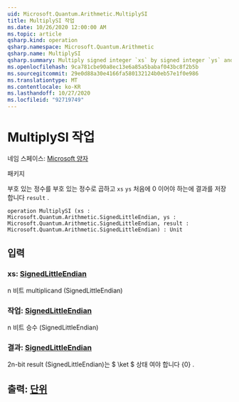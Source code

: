 ```yaml
---
uid: Microsoft.Quantum.Arithmetic.MultiplySI
title: MultiplySI 작업
ms.date: 10/26/2020 12:00:00 AM
ms.topic: article
qsharp.kind: operation
qsharp.namespace: Microsoft.Quantum.Arithmetic
qsharp.name: MultiplySI
qsharp.summary: Multiply signed integer `xs` by signed integer `ys` and store the result in `result`, which must be zero initially.
ms.openlocfilehash: 9ca781cbe90a8ec13e6a85a5babaf043bc8f2b5b
ms.sourcegitcommit: 29e0d88a30e4166fa580132124b0eb57e1f0e986
ms.translationtype: MT
ms.contentlocale: ko-KR
ms.lasthandoff: 10/27/2020
ms.locfileid: "92719749"
---
```

# <a name="multiplysi-operation"></a>MultiplySI 작업

네임 스페이스: [Microsoft 양자](xref:Microsoft.Quantum.Arithmetic)

패키지 [](https://nuget.org/packages/)


부호 있는 정수를 부호 있는 정수로 곱하고 `xs` `ys` 처음에 0 이어야 하는에 결과를 저장 합니다 `result` .

```qsharp
operation MultiplySI (xs : Microsoft.Quantum.Arithmetic.SignedLittleEndian, ys : Microsoft.Quantum.Arithmetic.SignedLittleEndian, result : Microsoft.Quantum.Arithmetic.SignedLittleEndian) : Unit
```


## <a name="input"></a>입력

### <a name="xs--signedlittleendian"></a>xs: [SignedLittleEndian](xref:Microsoft.Quantum.Arithmetic.SignedLittleEndian)

n 비트 multiplicand (SignedLittleEndian)


### <a name="ys--signedlittleendian"></a>작업: [SignedLittleEndian](xref:Microsoft.Quantum.Arithmetic.SignedLittleEndian)

n 비트 승수 (SignedLittleEndian)


### <a name="result--signedlittleendian"></a>결과: [SignedLittleEndian](xref:Microsoft.Quantum.Arithmetic.SignedLittleEndian)

2n-bit result (SignedLittleEndian)는 $ \ket $ 상태 여야 합니다 {0} .



## <a name="output--unit"></a>출력: [단위](xref:microsoft.quantum.lang-ref.unit)

